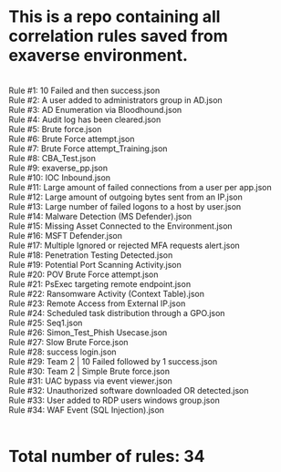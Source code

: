<h1>This is a repo containing all correlation rules saved from exaverse environment.</h1><br>
Rule #1: 10 Failed and then success.json<br>
Rule #2: A user added to administrators group in AD.json<br>
Rule #3: AD Enumeration via Bloodhound.json<br>
Rule #4: Audit log has been cleared.json<br>
Rule #5: Brute force.json<br>
Rule #6: Brute Force attempt.json<br>
Rule #7: Brute Force attempt_Training.json<br>
Rule #8: CBA_Test.json<br>
Rule #9: exaverse_pp.json<br>
Rule #10: IOC Inbound.json<br>
Rule #11: Large amount of failed connections from a user per app.json<br>
Rule #12: Large amount of outgoing bytes sent from an IP.json<br>
Rule #13: Large number of failed logons to a host by user.json<br>
Rule #14: Malware Detection (MS Defender).json<br>
Rule #15: Missing Asset Connected to the Environment.json<br>
Rule #16: MSFT Defender.json<br>
Rule #17: Multiple Ignored or rejected MFA requests alert.json<br>
Rule #18: Penetration Testing Detected.json<br>
Rule #19: Potential Port Scanning Activity.json<br>
Rule #20: POV Brute Force attempt.json<br>
Rule #21: PsExec targeting remote endpoint.json<br>
Rule #22: Ransomware Activity (Context Table).json<br>
Rule #23: Remote Access from External IP.json<br>
Rule #24: Scheduled task distribution through a GPO.json<br>
Rule #25: Seq1.json<br>
Rule #26: Simon_Test_Phish Usecase.json<br>
Rule #27: Slow Brute Force.json<br>
Rule #28: success login.json<br>
Rule #29: Team 2 | 10 Failed followed by 1 success.json<br>
Rule #30: Team 2 | Simple Brute force.json<br>
Rule #31: UAC bypass via event viewer.json<br>
Rule #32: Unauthorized software downloaded OR detected.json<br>
Rule #33: User added to RDP users windows group.json<br>
Rule #34: WAF Event (SQL Injection).json<br>
<br><h1>Total number of rules: 34</h1>
